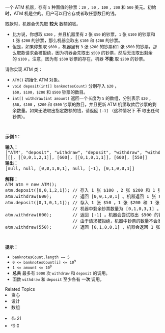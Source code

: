 <p>一个 ATM 机器，存有&nbsp;<code>5</code>&nbsp;种面值的钞票：<code>20</code>&nbsp;，<code>50</code>&nbsp;，<code>100</code>&nbsp;，<code>200</code>&nbsp;和&nbsp;<code>500</code>&nbsp;美元。初始时，ATM 机是空的。用户可以用它存或者取任意数目的钱。</p>

<p>取款时，机器会优先取 <b>较大</b>&nbsp;数额的钱。</p>

<ul> 
 <li>比方说，你想取&nbsp;<code>$300</code>&nbsp;，并且机器里有&nbsp;<code>2</code>&nbsp;张 <code>$50</code>&nbsp;的钞票，<code>1</code>&nbsp;张&nbsp;<code>$100</code>&nbsp;的钞票和<code>1</code>&nbsp;张&nbsp;<code>$200</code>&nbsp;的钞票，那么机器会取出&nbsp;<code>$100</code> 和&nbsp;<code>$200</code>&nbsp;的钞票。</li> 
 <li>但是，如果你想取&nbsp;<code>$600</code>&nbsp;，机器里有&nbsp;<code>3</code>&nbsp;张&nbsp;<code>$200</code>&nbsp;的钞票和<code>1</code>&nbsp;张&nbsp;<code>$500</code>&nbsp;的钞票，那么取款请求会被拒绝，因为机器会先取出&nbsp;<code>$500</code>&nbsp;的钞票，然后无法取出剩余的&nbsp;<code>$100</code>&nbsp;。注意，因为有&nbsp;<code>$500</code>&nbsp;钞票的存在，机器&nbsp;<strong>不能</strong>&nbsp;取&nbsp;<code>$200</code>&nbsp;的钞票。</li> 
</ul>

<p>请你实现 ATM 类：</p>

<ul> 
 <li><code>ATM()</code>&nbsp;初始化 ATM 对象。</li> 
 <li><code>void deposit(int[] banknotesCount)</code>&nbsp;分别存入&nbsp;<code>$20</code>&nbsp;，<code>$50</code>，<code>$100</code>，<code>$200</code>&nbsp;和&nbsp;<code>$500</code>&nbsp;钞票的数目。</li> 
 <li><code>int[] withdraw(int amount)</code>&nbsp;返回一个长度为&nbsp;<code>5</code>&nbsp;的数组，分别表示&nbsp;<code>$20</code>&nbsp;，<code>$50</code>，<code>$100</code>&nbsp;，<code>$200</code>&nbsp;和&nbsp;<code>$500</code>&nbsp;钞票的数目，并且更新 ATM 机里取款后钞票的剩余数量。如果无法取出指定数额的钱，请返回&nbsp;<code>[-1]</code>&nbsp;（这种情况下 <strong>不</strong>&nbsp;取出任何钞票）。</li> 
</ul>

<p>&nbsp;</p>

<p><strong>示例 1：</strong></p>

<pre>
<strong>输入：</strong>
["ATM", "deposit", "withdraw", "deposit", "withdraw", "withdraw"]
[[], [[0,0,1,2,1]], [600], [[0,1,0,1,1]], [600], [550]]
<strong>输出：</strong>
[null, null, [0,0,1,0,1], null, [-1], [0,1,0,0,1]]

<strong>解释：</strong>
ATM atm = new ATM();
atm.deposit([0,0,1,2,1]); // 存入 1 张 $100 ，2 张 $200 和 1 张 $500 的钞票。
atm.withdraw(600);        // 返回 [0,0,1,0,1] 。机器返回 1 张 $100 和 1 张 $500 的钞票。机器里剩余钞票的数量为 [0,0,0,2,0] 。
atm.deposit([0,1,0,1,1]); // 存入 1 张 $50 ，1 张 $200 和 1 张 $500 的钞票。
                          // 机器中剩余钞票数量为 [0,1,0,3,1] 。
atm.withdraw(600);        // 返回 [-1] 。机器会尝试取出 $500 的钞票，然后无法得到剩余的 $100 ，所以取款请求会被拒绝。
                          // 由于请求被拒绝，机器中钞票的数量不会发生改变。
atm.withdraw(550);        // 返回 [0,1,0,0,1] ，机器会返回 1 张 $50 的钞票和 1 张 $500 的钞票。</pre>

<p>&nbsp;</p>

<p><strong>提示：</strong></p>

<ul> 
 <li><code>banknotesCount.length == 5</code></li> 
 <li><code>0 &lt;= banknotesCount[i] &lt;= 10<sup>9</sup></code></li> 
 <li><code>1 &lt;= amount &lt;= 10<sup>9</sup></code></li> 
 <li><strong>总共</strong>&nbsp;最多有&nbsp;<code>5000</code>&nbsp;次&nbsp;<code>withdraw</code> 和&nbsp;<code>deposit</code>&nbsp;的调用。</li> 
 <li><span style="">函数 </span><code>withdraw</code> 和&nbsp;<code>deposit</code>&nbsp;至少各有 <strong>一次&nbsp;</strong>调用。</li> 
</ul>

<div><div>Related Topics</div><div><li>贪心</li><li>设计</li><li>数组</li></div></div><br><div><li>👍 21</li><li>👎 0</li></div>